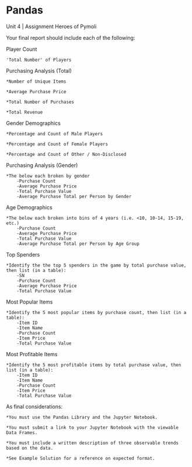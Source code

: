 # Pandas
Unit 4 | Assignment Heroes of Pymoli

Your final report should include each of the following:

Player Count
  
	'Total Number' of Players


Purchasing Analysis (Total)
 
 	*Number of Unique Items
  
	*Average Purchase Price
  
	*Total Number of Purchases
  
	*Total Revenue

Gender Demographics
  
	*Percentage and Count of Male Players
  
	*Percentage and Count of Female Players
  
	*Percentage and Count of Other / Non-Disclosed

Purchasing Analysis (Gender)
  
	*The below each broken by gender
    	-Purchase Count
    	-Average Purchase Price
    	-Total Purchase Value
    	-Average Purchase Total per Person by Gender

Age Demographics
  
	*The below each broken into bins of 4 years (i.e. <10, 10-14, 15-19, etc.)
    	-Purchase Count
    	-Average Purchase Price
    	-Total Purchase Value
    	-Average Purchase Total per Person by Age Group

Top Spenders
  
	*Identify the the top 5 spenders in the game by total purchase value, then list (in a table):
    	-SN
    	-Purchase Count
    	-Average Purchase Price
    	-Total Purchase Value

Most Popular Items
  
	*Identify the 5 most popular items by purchase count, then list (in a table):
    	-Item ID
    	-Item Name
    	-Purchase Count
    	-Item Price
    	-Total Purchase Value

Most Profitable Items
  
	*Identify the 5 most profitable items by total purchase value, then list (in a table):
    	-Item ID
    	-Item Name
    	-Purchase Count
    	-Item Price
    	-Total Purchase Value

As final considerations:
  
	*You must use the Pandas Library and the Jupyter Notebook.
  
	*You must submit a link to your Jupyter Notebook with the viewable Data Frames.
  
	*You must include a written description of three observable trends based on the data.
  
	*See Example Solution for a reference on expected format.
